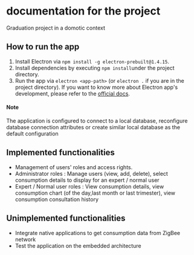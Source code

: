 # documentation for the project
Graduation project in a domotic context
## How to run the app
1) Install Electron via `npm install -g electron-prebuilt@1.4.15`.
2) Install dependencies by executing `npm install`under the project directory.
3) Run the app via `electron <app-path>` (or `electron .` if you are in the project directory).
If you want to know more about Electron app's development, please refer to the [official docs](https://github.com/electron/electron/blob/master/docs/tutorial/quick-start.md).
#### Note
The application is configured to connect to a local database, reconfigure database connection attributes or create similar local database as the default configuration
## Implemented functionalities
* Management of users' roles and access rights.
* Administrator roles : Manage users (view, add, delete), select consumption details to display for an expert / normal user
* Expert / Normal user roles : View consumption details, view consumption chart (of the day,last month or last trimester), view consumption consultation history
## Unimplemented functionalities
* Integrate native applications to get consumption data from ZigBee network
* Test the application on the embedded architecture
